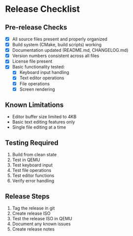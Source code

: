 # Release Checklist

## Pre-release Checks
- [x] All source files present and properly organized
- [x] Build system (CMake, build scripts) working
- [x] Documentation updated (README.md, CHANGELOG.md)
- [x] Version numbers consistent across all files
- [x] License file present
- [x] Basic functionality tested:
  - [x] Keyboard input handling
  - [x] Text editor operations
  - [x] File operations
  - [x] Screen rendering

## Known Limitations
- Editor buffer size limited to 4KB
- Basic text editing features only
- Single file editing at a time

## Testing Required
1. Build from clean state
2. Test in QEMU
3. Test keyboard input
4. Test file operations
5. Test editor functions
6. Verify error handling

## Release Steps
1. Tag the release in git
2. Create release ISO
3. Test the release ISO in QEMU
4. Document any known issues
5. Create release notes
